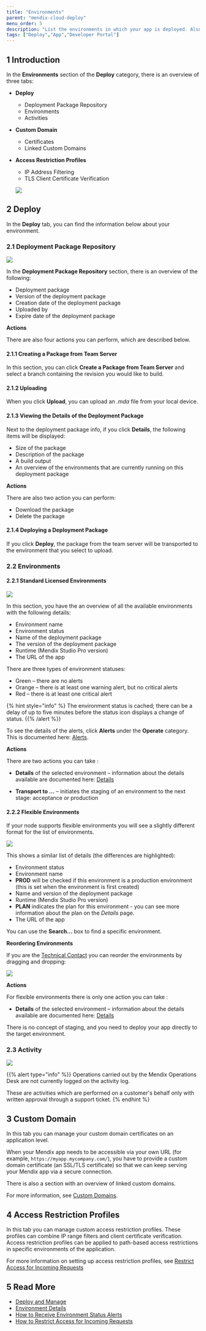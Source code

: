 ```yaml
---
title: "Environments"
parent: "mendix-cloud-deploy"
menu_order: 5
description: "List the environments in which your app is deployed. Also the starting point for managing existing environments and further deployments."
tags: ["Deploy","App","Developer Portal"]
---
```


## 1 Introduction

In the **Environments** section of the **Deploy** category, there is an overview of three tabs:

* **Deploy**
    * Deployment Package Repository
    * Environments 
    * Activities
* **Custom Domain**
    * Certificates
    * Linked Custom Domains
* **Access Restriction Profiles**
    * IP Address Filtering
    * TLS Client Certificate Verification
    
   ![](attachments/environments/environment-tab.png)       

## 2 Deploy

In the **Deploy** tab, you can find the information below about your environment.

### 2.1 Deployment Package Repository

![](attachments/environments/deployment-package.png)

In the **Deployment Package Repository** section, there is an overview of the following:

*   Deployment package
*   Version of the deployment package
*   Creation date of the deployment package
*   Uploaded by
*   Expire date of the deployment package

**Actions**

There are also four actions you can perform, which are described below.

#### 2.1.1 Creating a Package from Team Server

In this section, you can click **Create a Package from Team Server** and select a branch containing the revision you would like to build.

#### 2.1.2 Uploading

When you click **Upload**, you can upload an *.mda* file from your local device.

#### 2.1.3 Viewing the Details of the Deployment Package

Next to the deployment package info, if you click **Details**, the following items will be displayed:

* Size of the package
* Description of the package
* A build output
* An overview of the environments that are currently running on this deployment package

**Actions**

There are also two action you can perform:

* Download the package
* Delete the package

#### 2.1.4 Deploying a Deployment Package

If you click **Deploy**, the package from the team server will be transported to the environment that you select to upload.

### 2.2 Environments

#### 2.2.1 Standard Licensed Environments

![](attachments/environments/deploy-environments.png)

In this section, you have the an overview of all the available environments with the following details:

* Environment name
* Environment status
* Name of the deployment package
* The version of the deployment package
* Runtime (Mendix Studio Pro version)
* The URL of the app

There are three types of environment statuses:

*   Green – there are no alerts
*   Orange – there is at least one warning alert, but no critical alerts
*   Red – there is at least one critical alert

{% hint style="info" %}
The environment status is cached; there can be a delay of up to five minutes before the status icon displays a change of status.
{{% /alert %}}

To see the details of the alerts, click **Alerts** under the **Operate** category. This is documented here: [Alerts](/developerportal/operate/monitoring-application-health).

**Actions**

There are two actions you can take :

* **Details** of the selected environment – information about the details available are documented here: [Details](environments-details)

* **Transport to ...** – initiates the staging of an environment to the next stage: acceptance or production

#### 2.2.2 Flexible Environments

If your node supports flexible environments you will see a slightly different format for the list of environments.

![](attachments/environments/deploy-flex-environments.png)

This shows a similar list of details (the differences are highlighted):

* Environment status
* Environment name
* **PROD** will be checked if this environment is a production environment (this is set when the environment is first created)
* Name and version of the deployment package
* Runtime (Mendix Studio Pro version)
* **PLAN** indicates the plan for this environment - you can see more information about the plan on the *Details* page.
* The URL of the app

You can use the **Search...** box to find a specific environment.

**Reordering Environments**

If you are the [Technical Contact](/developerportal/company-app-roles/technical-contact) you can reorder the environments by dragging and dropping:

![](attachments/environments/reorder-environments.gif)

**Actions**

For flexible environments there is only one action you can take :

* **Details** of the selected environment – information about the details available are documented here: [Details](environments-details)

There is no concept of staging, and you need to deploy your app directly to the target environment.

### 2.3 Activity

![](attachments/environments/activity.png)

{{% alert type="info" %}}
Operations carried out by the Mendix Operations Desk are not currently logged on the activity log.

These are activities which are performed on a customer's behalf only with written approval through a support ticket. 
{% endhint %}

## 3 Custom Domain

In this tab you can manage your custom domain certificates on an application level.

When your Mendix app needs to be accessible via your own URL (for example, `https://myapp.mycompany.com/`), you have to provide a custom domain certificate (an SSL/TLS certificate) so that we can keep serving your Mendix app via a secure connection.

There is also a section with an overview of linked custom domains.

For more information, see [Custom Domains](custom-domains).

## 4 Access Restriction Profiles

In this tab you can manage custom access restriction profiles. These profiles can combine IP range filters and client certificate verification. Access restriction profiles can be applied to path-based access restrictions in specific environments of the application.

For more information on setting up access restriction profiles, see [Restrict Access for Incoming Requests](access-restrictions)

## 5 Read More 

* [Deploy and Manage](/developerportal/deploy)
* [Environment Details](environments-details)
* [How to Receive Environment Status Alerts](/developerportal/operate/receive-alerts)
* [How to Restrict Access for Incoming Requests](access-restrictions)
